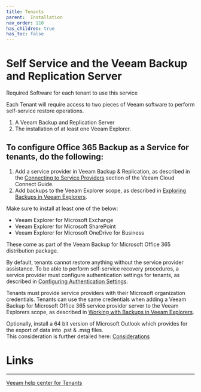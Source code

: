 ```yaml
---
title: Tenants
parent:  Installation
nav_order: 110
has_children: true
has_toc: false
---
```

# Self Service and the Veeam Backup and Replication Server

Required Software for each tenant to use this service

Each Tenant will require access to two pieces of Veeam software to perform self-service restore operations. 
1.	A Veeam Backup and Replication Server 
2.	The installation of at least one Veeam Explorer.


## To configure Office 365 Backup as a Service for tenants, do the following:

1. Add a service provider in Veeam Backup & Replication, as described in the [Connecting to Service Providers](https://helpcenter.veeam.com/docs/backup/cloud/cloud_connect_sp.html?ver=100) section of the Veeam Cloud Connect Guide.
2. Add backups to the Veeam Explorer scope, as described in [Exploring Backups in Veeam Explorers](https://helpcenter.veeam.com/archive/vbo365/40/guide/vbo_vex_adding_store.html).


Make sure to install at least one of the below:
* Veeam Explorer for Microsoft Exchange
* Veeam Explorer for Microsoft SharePoint
* Veeam Explorer for Microsoft OneDrive for Business 

These come as part of the Veeam Backup for Microsoft Office 365 distribution package.

By default, tenants cannot restore anything without the service provider assistance. To be able to perform self-service recovery procedures, a service provider must configure authentication settings for tenants, as described in [Configuring Authentication Settings](https://helpcenter.veeam.com/archive/vbo365/40/guide/vbo_authentication_settings.html).

Tenants must provide service providers with their Microsoft organization credentials. Tenants can use the same credentials when adding a Veeam Backup for Microsoft Office 365 service provider server to the Veeam Explorers scope, as described in [Working with Backups in Veeam Explorers](https://helpcenter.veeam.com/archive/vbo365/40/guide/vbo_vex_adding_store.html).




Optionally, install a 64 bit version of Microsoft Outlook which provides for the export of data into .pst & .msg files.   
This consideration is further detailed here:  [Considerations](https://helpcenter.veeam.com/docs/vbo365/guide/vex_considerations.html?ver=40)


  
# Links
--------

[Veeam help center for Tenants](https://helpcenter.veeam.com/archive/vbo365/40/guide/vbo_baas_tenant.html)